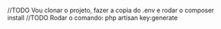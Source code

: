//TODO Vou clonar o projeto, fazer a copia do .env e rodar o composer install
//TODO Rodar o comando: php artisan key:generate